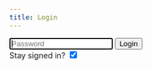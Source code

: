 ```yaml
---
title: Login
---
```


<input type="password" id="password" placeholder="Password" autofocus /> 
<button id="loginbutton">Login</button> <br />
<span id="message"></span>
Stay signed in? 
<input type="checkbox" checked id="staysignedin" />

<script type="text/javascript" src="/js/loginform.js"></script>
